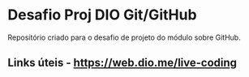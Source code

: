 # Desafio Proj DIO Git/GitHub
Repositório criado para o desafio de projeto do módulo sobre GitHub.


## Links úteis - https://web.dio.me/live-coding
